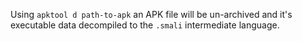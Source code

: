 Using `apktool d path-to-apk` an APK file will be un-archived and it's executable data decompiled to the `.smali` intermediate language.
